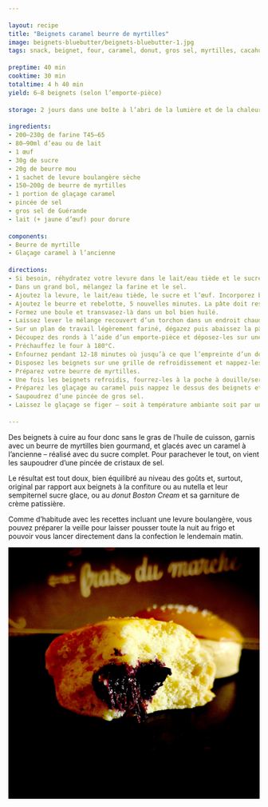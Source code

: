 ```yaml
---

layout: recipe
title: "Beignets caramel beurre de myrtilles"
image: beignets-bluebutter/beignets-bluebutter-1.jpg
tags: snack, beignet, four, caramel, donut, gros sel, myrtilles, cacahuète, beurre de myrtilles, beurre de cacahuètes, levure boulangère, lait, repos, levée, pousse, boulangerie

preptime: 40 min
cooktime: 30 min
totaltime: 4 h 40 min
yield: 6–8 beignets (selon l’emporte-pièce)

storage: 2 jours dans une boîte à l’abri de la lumière et de la chaleur. 2–3 mois au congélateur sans glaçage. Pas de frigo car cela va assécher le beignet.

ingredients:
- 200–230g de farine T45–65
- 80–90ml d’eau ou de lait
- 1 œuf 
- 30g de sucre
- 20g de beurre mou
- 1 sachet de levure boulangère sèche
- 150–200g de beurre de myrtilles
- 1 portion de glaçage caramel
- pincée de sel 
- gros sel de Guérande
- lait (+ jaune d’œuf) pour dorure

components:
- Beurre de myrtille
- Glaçage caramel à l’ancienne

directions:
- Si besoin, réhydratez votre levure dans le lait/eau tiède et le sucre.
- Dans un grand bol, mélangez la farine et le sel.
- Ajoutez la levure, le lait/eau tiède, le sucre et l’œuf. Incorporez bien le tout – environ 5 minutes de pétrissage à la main, ou à vitesse lente au robot en raclant les bords si besoin.
- Ajoutez le beurre et rebelotte, 5 nouvelles minutes. La pâte doit rester un peu humide et bien élastique mais ne plus coller aux doigts/parois du bol du robot. Ajustez farine et liquide si besoin.
- Formez une boule et transvasez-là dans un bol bien huilé.
- Laissez lever le mélange recouvert d’un torchon dans un endroit chaud pendant 1h30–2h – ou au frigo pendant la nuit. Elle devrait avoir doublé de volume au bout de ce laps de temps.
- Sur un plan de travail légèrement fariné, dégazez puis abaissez la pâte au rouleau avec une épaisseur de 1cm.
- Découpez des ronds à l’aide d’un emporte-pièce et déposez-les sur une plaque de cuisson. Nappez-les du lait (mélangé avec un jaune d’œuf) à l’aide d’un pinceau puis recouvrez avec un torchon/du film alimentaire et laissez les beignets reposer pendant 30 minutes.
- Préchauffez le four à 180°C.
- Enfournez pendant 12-18 minutes où jusqu’à ce que l’empreinte d’un doigt se résorbe lentement quand on appuie sur le dessus du beignet.
- Disposez les beignets sur une grille de refroidissement et nappez-les entièrement d’eau frissonnante à l’aide d’un pinceau – pour les aider à conserver leur moelleux plus longtemps. Répétez l’opération quand l’eau a séché.
- Préparez votre beurre de myrtilles.
- Une fois les beignets refroidis, fourrez-les à la poche à douille/seringue.
- Préparez les glaçage au caramel puis nappez le dessus des beignets et disposez-les à nouveau sur la grille.
- Saupoudrez d’une pincée de gros sel.
- Laissez le glaçage se figer – soit à température ambiante soit par un passage rapide au frigo – avant de déguster.

---
```


Des beignets à cuire au four donc sans le gras de l’huile de cuisson, garnis avec un beurre de myrtilles bien gourmand, et glacés avec un caramel à l’ancienne – réalisé avec du sucre complet. Pour parachever le tout, on vient les saupoudrer d’une pincée de cristaux de sel.

Le résultat est tout doux, bien équilibré au niveau des goûts et, surtout, original par rapport aux beignets à la confiture ou au nutella et leur sempiternel sucre glace, ou au <i lang="en">donut Boston Cream</i> et sa garniture de crème patissière.

Comme d’habitude avec les recettes incluant une levure boulangère, vous pouvez préparer la veille pour laisser pousser toute la nuit au frigo et pouvoir vous lancer directement dans la confection le lendemain matin.

![Une mie bien douce, un fourrage au beurre de myrtilles ultra gourmand, un glaçage au caramel réhaussé par des cristaux de sel, le tout en fond un beignent super équilibré au terme de goût.](../images/beignets-bluebutter/beignets-bluebutter-2.jpg)